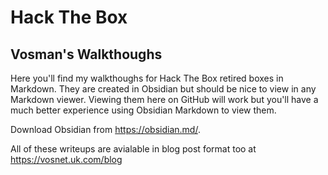 # Hack The Box
## Vosman's Walkthoughs

Here you'll find my walkthoughs for Hack The Box retired boxes in Markdown. They are created in Obsidian but should be nice to view in any Markdown viewer. Viewing them here on GitHub will work but you'll have a much better experience using Obsidian Markdown to view them. 

Download Obsidian from https://obsidian.md/.

All of these writeups are avialable in blog post format too at https://vosnet.uk.com/blog
